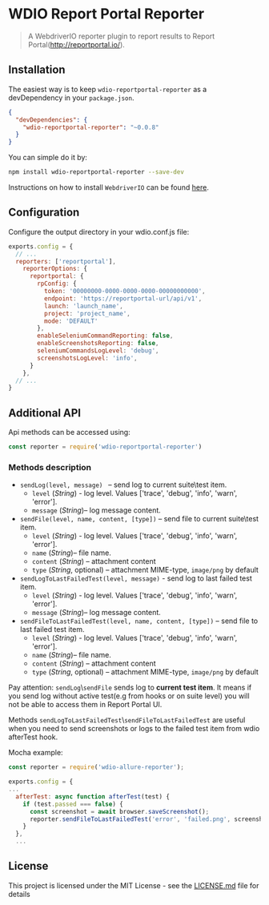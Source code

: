 WDIO Report Portal Reporter
====================

> A WebdriverIO reporter plugin to report results to Report Portal(http://reportportal.io/).


## Installation
The easiest way is to keep `wdio-reportportal-reporter` as a devDependency in your `package.json`.
```json
{
  "devDependencies": {
    "wdio-reportportal-reporter": "~0.0.8"
  }
}
```
You can simple do it by:
```bash
npm install wdio-reportportal-reporter --save-dev
```
Instructions on how to install `WebdriverIO` can be found [here](http://webdriver.io/guide/getstarted/install.html).
## Configuration
Configure the output directory in your wdio.conf.js file:
```js
exports.config = {
  // ...
  reporters: ['reportportal'],
    reporterOptions: {
      reportportal: {
        rpConfig: {
          token: '00000000-0000-0000-0000-00000000000',
          endpoint: 'https://reportportal-url/api/v1',
          launch: 'launch_name',
          project: 'project_name',
          mode: 'DEFAULT'
        },
        enableSeleniumCommandReporting: false,
        enableScreenshotsReporting: false,
        seleniumCommandsLogLevel: 'debug',
        screenshotsLogLevel: 'info',
      }
    },
  // ...
}
```

## Additional API

Api methods can be accessed using:
```js
const reporter = require('wdio-reportportal-reporter')
```
### Methods description
* `sendLog(level, message) ` – send log to current suite\test item.
    * `level` (*String*) - log level. Values ['trace', 'debug', 'info', 'warn', 'error'].
    * `message` (*String*)– log message content.
* `sendFile(level, name, content, [type])` – send file to current suite\test item.
    * `level` (*String*) - log level. Values ['trace', 'debug', 'info', 'warn', 'error'].
    * `name` (*String*)– file name.
    * `content` (*String*) – attachment content
    * `type` (*String*, optional) – attachment MIME-type, `image/png` by default
* `sendLogToLastFailedTest(level, message)` - send log to last failed test item.
    * `level` (*String*) - log level. Values ['trace', 'debug', 'info', 'warn', 'error'].
    * `message` (*String*)– log message content.
* `sendFileToLastFailedTest(level, name, content, [type])` – send file to last failed test item.
    * `level` (*String*) - log level. Values ['trace', 'debug', 'info', 'warn', 'error'].
    * `name` (*String*)– file name.
    * `content` (*String*) – attachment content
    * `type` (*String*, optional) – attachment MIME-type, `image/png` by default

Pay attention: `sendLog`\\`sendFile` sends log to **current test item**. It means if you send log without active test(e.g from hooks or on suite level) you will not be able to access them in Report Portal UI.

Methods `sendLogToLastFailedTest`\\`sendFileToLastFailedTest` are useful when you need to send screenshots or logs to the failed test item from wdio afterTest hook.

Mocha example:
```js
const reporter = require('wdio-allure-reporter');

exports.config = {
...
  afterTest: async function afterTest(test) {
    if (test.passed === false) {
      const screenshot = await browser.saveScreenshot();
      reporter.sendFileToLastFailedTest('error', 'failed.png', screenshot);
    }
  },
  ...
```

## License

This project is licensed under the MIT License - see the [LICENSE.md](LICENSE.md) file for details
